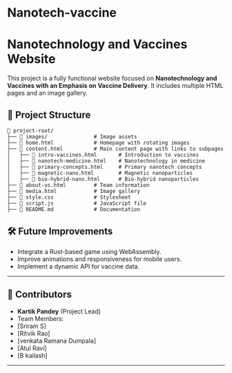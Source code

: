 # Nanotech-vaccine
# Nanotechnology and Vaccines Website

This project is a fully functional website focused on **Nanotechnology and Vaccines with an Emphasis on Vaccine Delivery**. It includes multiple HTML pages and an image gallery.

## 📂 Project Structure
```
📁 project-root/
├── 📁 images/               # Image assets
├── 📄 home.html             # Homepage with rotating images
├── 📄 content.html          # Main content page with links to subpages
│   ├── 📄 intro-vaccines.html       # Introduction to vaccines
│   ├── 📄 nanotech-medicine.html    # Nanotechnology in medicine
│   ├── 📄 primary-concepts.html     # Primary nanotech concepts
│   ├── 📄 magnetic-nano.html        # Magnetic nanoparticles
│   ├── 📄 bio-hybrid-nano.html      # Bio-hybrid nanoparticles
├── 📄 about-us.html         # Team information
├── 📄 media.html            # Image gallery
├── 📄 style.css             # Stylesheet
├── 📄 script.js             # JavaScript file
├── 📄 README.md             # Documentation
```


## 🛠️ Future Improvements
- Integrate a Rust-based game using WebAssembly.
- Improve animations and responsiveness for mobile users.
- Implement a dynamic API for vaccine data.

---

## 🤝 Contributors
- **Kartik Pandey** (Project Lead)
- Team Members:
- [Sriram S]
- [Ritvik Rao]
- [venkata Ramana Dumpala]
- [Atul Ravi]
- [B kailash]


---



